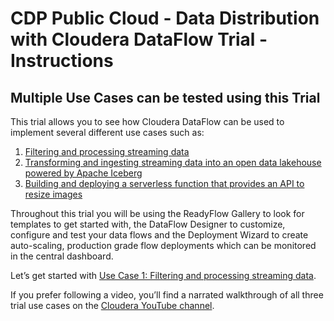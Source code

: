 # CDP Public Cloud - Data Distribution with Cloudera DataFlow Trial - Instructions

## Multiple Use Cases can be tested using this Trial

This trial allows you to see how Cloudera DataFlow can be used to implement several different use cases such as:

1. [Filtering and processing streaming data](01_kafka_filter_kafka.md)
2. [Transforming and ingesting streaming data into an open data lakehouse powered by Apache Iceberg](02_kafka_iceberg.md)
3. [Building and deploying a serverless function that provides an API to resize images](03_resize_image.md)

Throughout this trial you will be using the ReadyFlow Gallery to look for templates to get started with, the DataFlow Designer to customize, configure and test your data flows and the Deployment Wizard to create auto-scaling, production grade flow deployments which can be monitored in the central dashboard.

Let’s get started with [Use Case 1: Filtering and processing streaming data](01_kafka_filter_kafka.md).

If you prefer following a video, you’ll find a narrated walkthrough of all three trial use cases on the [Cloudera YouTube channel](https://www.youtube.com/watch?v=oqaT7FDd0Fc).
